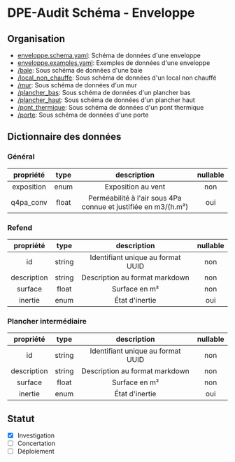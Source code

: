 # DPE-Audit Schéma - Enveloppe

## Organisation

- [enveloppe.schema.yaml](./enveloppe.schema.yaml): Schéma de données d'une enveloppe
- [enveloppe.examples.yaml](./enveloppe.examples.yaml): Exemples de données d'une enveloppe
- [/baie](./baie/README.md): Sous schéma de données d'une baie
- [/local_non_chauffe](./local_non_chauffe/README.md): Sous schéma de données d'un local non chauffé
- [/mur](./mur/README.md): Sous schéma de données d'un mur
- [/plancher_bas](./plancher_bas/README.md): Sous schéma de données d'un plancher bas
- [/plancher_haut](./plancher_haut/README.md): Sous schéma de données d'un plancher haut
- [/pont_thermique](./pont_thermique/README.md): Sous schéma de données d'un pont thermique
- [/porte](./porte/README.md): Sous schéma de données d'une porte

## Dictionnaire des données

### Général

| propriété  | type  |                          description                           | nullable |
| :--------: | :---: | :------------------------------------------------------------: | :------: |
| exposition | enum  |                       Exposition au vent                       |   non    |
| q4pa_conv  | float | Perméabilité à l'air sous 4Pa connue et justifiée en m3/(h.m²) |   oui    |

### Refend

|  propriété  |  type  |            description            | nullable |
| :---------: | :----: | :-------------------------------: | :------: |
|     id      | string | Identifiant unique au format UUID |   non    |
| description | string |  Description au format markdown   |   non    |
|   surface   | float  |           Surface en m²           |   non    |
|   inertie   |  enum  |          État d'inertie           |   oui    |

### Plancher intermédiaire

|  propriété  |  type  |            description            | nullable |
| :---------: | :----: | :-------------------------------: | :------: |
|     id      | string | Identifiant unique au format UUID |   non    |
| description | string |  Description au format markdown   |   non    |
|   surface   | float  |           Surface en m²           |   non    |
|   inertie   |  enum  |          État d'inertie           |   oui    |

## Statut

- [x] Investigation
- [ ] Concertation
- [ ] Déploiement
